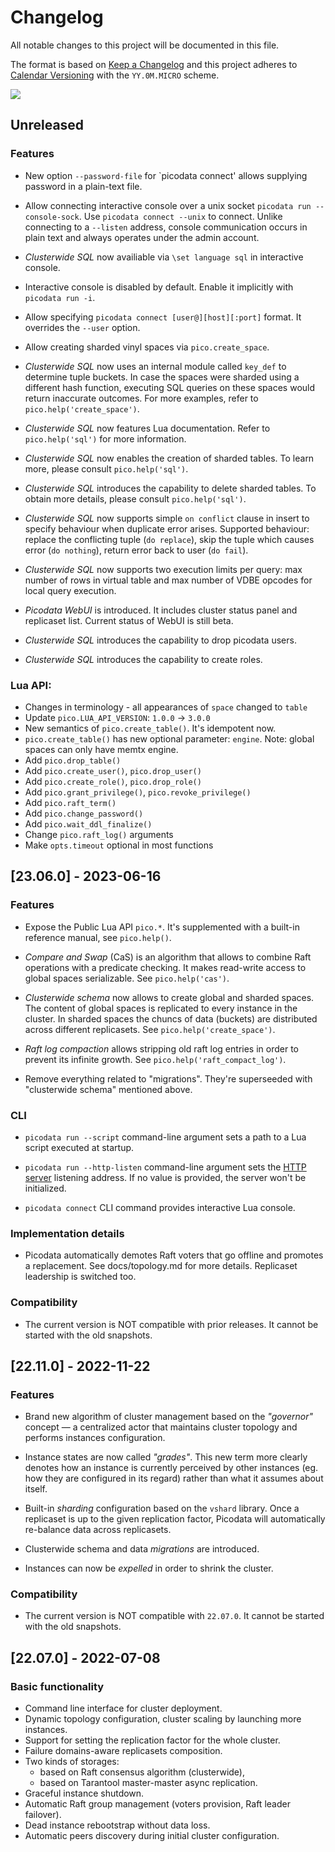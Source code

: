 # Changelog

All notable changes to this project will be documented in this file.

The format is based on [Keep a Changelog](http://keepachangelog.com/en/1.0.0/)
and this project adheres to [Calendar Versioning](https://calver.org/#scheme)
with the `YY.0M.MICRO` scheme.

<img src="https://img.shields.io/badge/calver-YY.0M.MICRO-22bfda.svg">

## Unreleased

### Features

- New option `--password-file` for `picodata connect' allows supplying password in a plain-text file.

- Allow connecting interactive console over a unix socket `picodata run --console-sock`.
  Use `picodata connect --unix` to connect. Unlike connecting to a `--listen` address,
  console communication occurs in plain text and always operates under the admin account.

- _Clusterwide SQL_ now availiable via `\set language sql` in interactive console.

- Interactive console is disabled by default. Enable it implicitly with `picodata run -i`.

- Allow specifying `picodata connect [user@][host][:port]` format. It
  overrides the `--user` option.

- Allow creating sharded vinyl spaces via `pico.create_space`.

- _Clusterwide SQL_ now uses an internal module called `key_def` to
  determine tuple buckets. In case the spaces were sharded using a
  different hash function, executing SQL queries on these spaces would
  return inaccurate outcomes. For more examples, refer to
  `pico.help('create_space')`.

- _Clusterwide SQL_ now features Lua documentation. Refer to
  `pico.help('sql')` for more information.

- _Clusterwide SQL_ now enables the creation of sharded tables.
  To learn more, please consult `pico.help('sql')`.

- _Clusterwide SQL_ introduces the capability to delete sharded tables.
  To obtain more details, please consult `pico.help('sql')`.

- _Clusterwide SQL_ now supports simple `on conflict` clause in insert
  to specify behaviour when duplicate error arises. Supported behaviour:
  replace the conflicting tuple (`do replace`), skip the tuple which causes
  error (`do nothing`), return error back to user (`do fail`).

- _Clusterwide SQL_ now supports two execution limits per query:
  max number of rows in virtual table and max number of VDBE opcodes
  for local query execution.

- _Picodata WebUI_ is introduced. It includes cluster status panel and replicaset list.
  Current status of WebUI is still beta.

- _Clusterwide SQL_ introduces the capability to drop picodata users.

- _Clusterwide SQL_ introduces the capability to create roles.

### Lua API:


- Changes in terminology - all appearances of `space` changed to `table`
- Update `pico.LUA_API_VERSION`: `1.0.0` -> `3.0.0`
- New semantics of `pico.create_table()`. It's idempotent now.
- `pico.create_table()` has new optional parameter: `engine`.
  Note: global spaces can only have memtx engine.
- Add `pico.drop_table()`
- Add `pico.create_user()`, `pico.drop_user()`
- Add `pico.create_role()`, `pico.drop_role()`
- Add `pico.grant_privilege()`, `pico.revoke_privilege()`
- Add `pico.raft_term()`
- Add `pico.change_password()`
- Add `pico.wait_ddl_finalize()`
- Change `pico.raft_log()` arguments
- Make `opts.timeout` optional in most functions

## [23.06.0] - 2023-06-16

### Features

- Expose the Public Lua API `pico.*`. It's supplemented with a
  built-in reference manual, see `pico.help()`.

- _Compare and Swap_ (CaS) is an algorithm that allows to combine Raft
  operations with a predicate checking. It makes read-write access to
  global spaces serializable. See `pico.help('cas')`.

- _Clusterwide schema_ now allows to create global and sharded spaces.
  The content of global spaces is replicated to every instance in the
  cluster. In sharded spaces the chuncs of data (buckets) are
  distributed across different replicasets. See
  `pico.help('create_space')`.

- _Raft log compaction_ allows stripping old raft log entries in order
  to prevent its infinite growth. See `pico.help('raft_compact_log')`.

- Remove everything related to "migrations". They're superseeded with
  "clusterwide schema" mentioned above.

### CLI

- `picodata run --script` command-line argument sets a path to a Lua
  script executed at startup.

- `picodata run --http-listen` command-line argument sets the [HTTP
  server](https://github.com/tarantool/http) listening address. If no
  value is provided, the server won't be initialized.

- `picodata connect` CLI command provides interactive Lua console.

### Implementation details

- Picodata automatically demotes Raft voters that go offline and
  promotes a replacement. See docs/topology.md for more details.
  Replicaset leadership is switched too.

### Compatibility

- The current version is NOT compatible with prior releases. It cannot
  be started with the old snapshots.

## [22.11.0] - 2022-11-22

### Features

- Brand new algorithm of cluster management based on the _"governor"_
  concept — a centralized actor that maintains cluster topology and
  performs instances configuration.

- Instance states are now called _"grades"_. This new term more clearly
  denotes how an instance is currently perceived by other instances (eg.
  how they are configured in its regard) rather than what it assumes
  about itself.

- Built-in _sharding_ configuration based on the `vshard` library. Once
  a replicaset is up to the given replication factor, Picodata will
  automatically re-balance data across replicasets.

- Clusterwide schema and data _migrations_ are introduced.

- Instances can now be _expelled_ in order to shrink the cluster.

### Compatibility

- The current version is NOT compatible with `22.07.0`. It cannot be
  started with the old snapshots.

## [22.07.0] - 2022-07-08

### Basic functionality

- Command line interface for cluster deployment.
- Dynamic topology configuration, cluster scaling by launching more instances.
- Support for setting the replication factor for the whole cluster.
- Failure domains-aware replicasets composition.
- Two kinds of storages:
  - based on Raft consensus algorithm (clusterwide),
  - based on Tarantool master-master async replication.
- Graceful instance shutdown.
- Automatic Raft group management (voters provision, Raft leader failover).
- Dead instance rebootstrap without data loss.
- Automatic peers discovery during initial cluster configuration.
